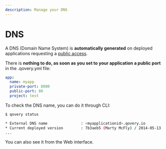 ```yaml
---
description: Manage your DNS
---
```


# DNS

A DNS \(Domain Name System\) is **automatically generated** on deployed applications requesting a [public access](./#public-access).

There is **nothing to do, as soon as you set to your application a public port** in the .qovery.yml file:

```yaml
app:
  name: myapp
  private-port: 8080
  public-port: 80
  project: test
```

To check the DNS name, you can do it through CLI:

```bash
$ qovery status

* External DNS name               : <myapplicationid>.qovery.io
* Current deployed version        : 7b3aeb5 (Marty McFly) / 2014-05-13 02:56
...
```

You can also see it from the Web interface.



